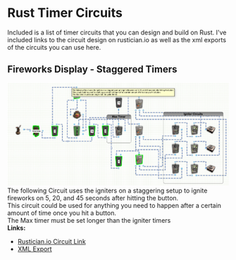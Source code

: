 # Rust Timer Circuits
Included is a list of timer circuits that you can design and build on Rust.  I've included links to the circuit design on rustician.io as well as the xml exports of the circuits you can use here.

## Fireworks Display - Staggered Timers
![FireworksDispaly](images/FireworksDispaly.png)
The following Circuit uses the igniters on a staggering setup to ignite fireworks on 5, 20, and 45 seconds after hitting the button.</br>
This circuit could be used for anything you need to happen after a certain amount of time once you hit a button.</br>
The Max timer must be set longer than the igniter timers</br>
<b>Links:</b>
* [Rustician.io Circuit Link](https://www.rustrician.io/?circuit=44cda47c2666384e6310b578fd08d657)
* [XML Export](xml/FireworksDisplay.xml)